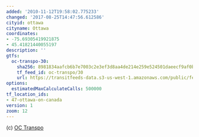 ```yaml
---
added: '2010-11-12T19:58:02.775233'
changed: '2017-08-25T14:47:56.612586'
cityid: ottawa
cityname: Ottawa
coordinates:
- -75.69305419921875
- 45.41821440055197
description: ''
gtfs:
  oc-transpo-30:
    sha256: 8981834aafcb6b7e7003c2e3ef3d8aa4de214e259e524501daeecf9af0b4990c
    tf_feed_id: oc-transpo/30
    url: https://transitfeeds-data.s3-us-west-1.amazonaws.com/public/feeds/oc-transpo/30/20170803/gtfs.zip
options:
  estimatedMaxCalculateCalls: 500000
tf_location_ids:
- 47-ottawa-on-canada
version: 1
zoom: 12
---
```


(c) [OC Transpo](http://www.octranspo.com/)
